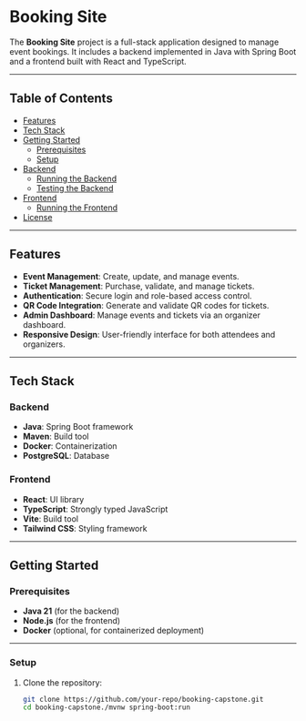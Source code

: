 # Booking Site

The **Booking Site** project is a full-stack application designed to manage event bookings. It includes a backend implemented in Java with Spring Boot and a frontend built with React and TypeScript.

---

## Table of Contents

- [Features](#features)
- [Tech Stack](#tech-stack)
- [Getting Started](#getting-started)
  - [Prerequisites](#prerequisites)
  - [Setup](#setup)
- [Backend](#backend)
  - [Running the Backend](#running-the-backend)
  - [Testing the Backend](#testing-the-backend)
- [Frontend](#frontend)
  - [Running the Frontend](#running-the-frontend)
- [License](#license)

---

## Features

- **Event Management**: Create, update, and manage events.
- **Ticket Management**: Purchase, validate, and manage tickets.
- **Authentication**: Secure login and role-based access control.
- **QR Code Integration**: Generate and validate QR codes for tickets.
- **Admin Dashboard**: Manage events and tickets via an organizer dashboard.
- **Responsive Design**: User-friendly interface for both attendees and organizers.

---

## Tech Stack

### Backend

- **Java**: Spring Boot framework
- **Maven**: Build tool
- **Docker**: Containerization
- **PostgreSQL**: Database

### Frontend

- **React**: UI library
- **TypeScript**: Strongly typed JavaScript
- **Vite**: Build tool
- **Tailwind CSS**: Styling framework

---

## Getting Started

### Prerequisites

- **Java 21** (for the backend)
- **Node.js** (for the frontend)
- **Docker** (optional, for containerized deployment)

---

### Setup

1. Clone the repository:
   ```bash
   git clone https://github.com/your-repo/booking-capstone.git
   cd booking-capstone./mvnw spring-boot:run
   ```
